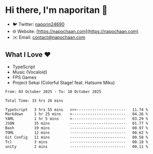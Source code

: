# Hi there, I'm naporitan 👋

- 🐦 Twitter: [naporin24690](https://twitter.com/naporin24690)
- 🌐 Website: [https://napochaan.com](https://napochaan.com)
- ✉️ Email: [contact@napochaan.com](mailto:contact@napochaan.com)

## What I Love ❤️
- TypeScript
- Music (Vocaloid)
- FPS Games
- Project Sekai (Colorful Stage! feat. Hatsune Miku)

<!--START_SECTION:waka-->

```txt
From: 03 October 2025 - To: 10 October 2025

Total Time: 33 hrs 26 mins

TypeScript   3 hrs 55 mins   >>>----------------------   11.74 %
Markdown     1 hr 25 mins    >------------------------   04.26 %
YAML         1 hr 5 mins     >------------------------   03.29 %
JSON         35 mins         -------------------------   01.77 %
Bash         19 mins         -------------------------   00.97 %
TOML         12 mins         -------------------------   00.62 %
Git Config   11 mins         -------------------------   00.58 %
Tcl          3 mins          -------------------------   00.18 %
unity        2 mins          -------------------------   00.11 %
```

<!--END_SECTION:waka-->

